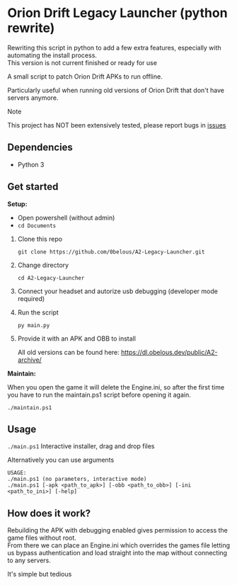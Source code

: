 <!-- @import "[TOC]" {cmd="toc" depthFrom=1 depthTo=6 orderedList=false} -->
# Orion Drift Legacy Launcher (python rewrite)

Rewriting this script in python to add a few extra features, especially with automating the install process.<br>
This version is not current finished or ready for use

A small script to patch Orion Drift APKs to run offline.

Particularly useful when running old versions of Orion Drift that don't have servers anymore.

> [!NOTE]
> This project has NOT been extensively tested, please report bugs in [issues](https://github.com/0belous/A2-Legacy-Launcher/issues)

## Dependencies
- Python 3

## Get started

**Setup:**

- Open powershell (without admin)
- `cd Documents`

1. Clone this repo

    `git clone https://github.com/0belous/A2-Legacy-Launcher.git`

2. Change directory

    `cd A2-Legacy-Launcher`

4. Connect your headset and autorize usb debugging (developer mode required)

5. Run the script

    `py main.py`

6. Provide it with an APK and OBB to install

    All old versions can be found here: https://dl.obelous.dev/public/A2-archive/

**Maintain:**

When you open the game it will delete the Engine.ini, so after the first time you have to run the maintain.ps1 script before opening it again.

`./maintain.ps1`

## Usage
`./main.ps1` Interactive installer, drag and drop files

Alternatively you can use arguments
```
USAGE:
./main.ps1 (no parameters, interactive mode)
./main.ps1 [-apk <path_to_apk>] [-obb <path_to_obb>] [-ini <path_to_ini>] [-help]
```

## How does it work?
Rebuilding the APK with debugging enabled gives permission to access the game files without root. <br>
From there we can place an Engine.ini which overrides the games file letting us bypass authentication and load straight into the map without connecting to any servers.

It's simple but tedious
